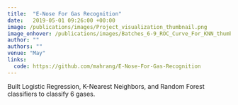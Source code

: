 ```yaml
---
title:  "E-Nose For Gas Recognition"
date:   2019-05-01 09:26:00 +00:00
image: /publications/images/Project_visualization_thumbnail.png
image_onhover: /publications/images/Batches_6-9_ROC_Curve_For_KNN_thumbnail.png
author: ""
authors: ""
venue: "May"
links:
  code: https://github.com/mahrang/E-Nose-For-Gas-Recognition
---
```

Built Logistic Regression, K-Nearest Neighbors, and Random Forest classifiers to classify 6 gases.
